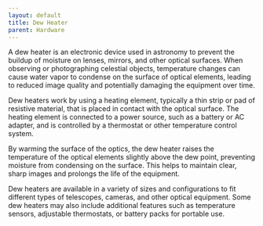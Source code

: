 ```yaml
---
layout: default
title: Dew Heater
parent: Hardware
---
```

A dew heater is an electronic device used in astronomy to prevent the buildup of moisture on lenses, mirrors, and other optical surfaces. When observing or photographing celestial objects, temperature changes can cause water vapor to condense on the surface of optical elements, leading to reduced image quality and potentially damaging the equipment over time.

Dew heaters work by using a heating element, typically a thin strip or pad of resistive material, that is placed in contact with the optical surface. The heating element is connected to a power source, such as a battery or AC adapter, and is controlled by a thermostat or other temperature control system.

By warming the surface of the optics, the dew heater raises the temperature of the optical elements slightly above the dew point, preventing moisture from condensing on the surface. This helps to maintain clear, sharp images and prolongs the life of the equipment.

Dew heaters are available in a variety of sizes and configurations to fit different types of telescopes, cameras, and other optical equipment. Some dew heaters may also include additional features such as temperature sensors, adjustable thermostats, or battery packs for portable use.